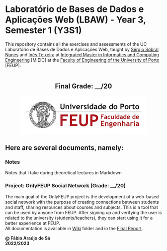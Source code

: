 # Laboratório de Bases de Dados e Aplicações Web (LBAW) - Year 3, Semester 1 (Y3S1)

This repository contains all the exercises and assessments of the UC Laboratório de Bases de Dados e Aplicações Web, taught by [Sérgio Sobral Nunes](https://sigarra.up.pt/feup/pt/func_geral.formview?p_codigo=310021) and [Inês Teixeira](https://sigarra.up.pt/feup/pt/func_geral.FormView?p_codigo=680949) at [Integrated Master in Informatics and Computing Engineering](https://sigarra.up.pt/feup/pt/cur_geral.cur_view?pv_curso_id=742) [MIEIC] at the [Faculty of Engineering of the University of Porto](https://sigarra.up.pt/feup/pt/web_page.Inicial) [FEUP]. <br> <br>

<h2 align = "center" >Final Grade: __/20</h2>
<p align = "center" >
  <img 
       title = "FEUP logo"
       src = "Images//FEUP_Logo.png" 
       alt = "FEUP Logo" 
  />
</p>

## Here are several documents, namely:

### Notes
Notes that I take during theoretical lectures in Markdown <br>

### Project: OnlyFEUP Social Network (Grade: __/20)

The main goal of the OnlyFEUP project is the development of a web-based social network with the purpose of creating connections between students and staff, sharing resources about courses and subjects. This is a tool that can be used by anyone from FEUP. After signing up and verifying the user is related to the university (students/teachers), they can start using it for a better experience at FEUP. <br>
All documentation is available in [Wiki](/Project/Wiki/) folder and in the [Final Report](/Project/Report.pdf).

**@ Fábio Araújo de Sá** <br>
**2022/2023**